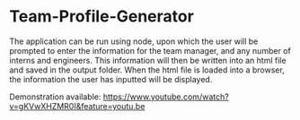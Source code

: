 # Team-Profile-Generator
The application can be run using node, upon which the user will be prompted to enter the information for the team manager, and any number of interns and engineers. This information will then be written into an html file and saved in the output folder. When the html file is loaded into a browser, the information the user has inputted will be displayed. 

Demonstration available: https://www.youtube.com/watch?v=gKVwXHZMR0I&feature=youtu.be